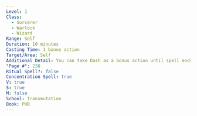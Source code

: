 ```yaml
---
Level: 1
Class:
  - Sorcerer
  - Warlock
  - Wizard
Range: Self
Duration: 10 minutes
Casting Time: 1 bonus action
Target/Area: Self
Additional Detail: You can take Dash as a bonus action until spell ends.
"Page #": 238
Ritual Spell?: false
Concentration Spell: true
V: true
S: true
M: false
School: Transmutation
Book: PHB
---
```

